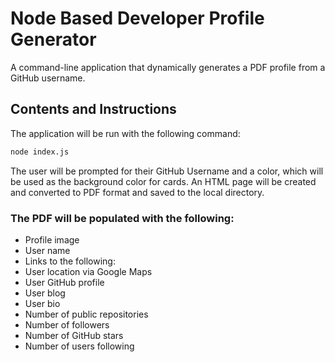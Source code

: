 # Node Based Developer Profile Generator

A command-line application that dynamically generates a PDF profile from a GitHub username. 

## Contents and Instructions
The application will be run with the following command:

```sh
node index.js
```

The user will be prompted for their GitHub Username and a color, which will be used as the background color for cards.
An HTML page will be created and converted to PDF format and saved to the local directory.


### The PDF will be populated with the following:

* Profile image
* User name
* Links to the following:
* User location via Google Maps
* User GitHub profile
* User blog
* User bio
* Number of public repositories
* Number of followers
* Number of GitHub stars
* Number of users following

